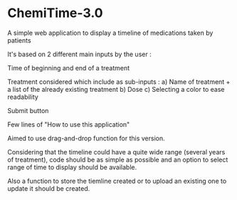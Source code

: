 # ChemiTime-3.0

A simple web application to display a timeline of medications taken by patients

It's based on 2 different main inputs by the user :

  Time of beginning and end of a treatment
  
  Treatment considered which include as sub-inputs : a) Name of treatment + a list of the already existing treatment b) Dose c) Selecting a color to ease readability
  
  Submit button
  
  Few lines of "How to use this application"

Aimed to use drag-and-drop function for this version.

Considering that the timeline could have a quite wide range (several years of treatment), code should be as simple as possible and an option to select range of time to display should be available.

Also a function to store the tiemline created or to upload an existing one to update it should be created.
